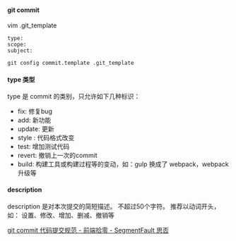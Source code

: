 #### git commit
vim .git_template
```
type:
scope:
subject:
```

```
git config commit.template .git_template
```

#### type 类型
type 是 commit 的类别，只允许如下几种标识：
* fix: 修复bug
* add: 新功能
* update: 更新
* style : 代码格式改变
* test: 增加测试代码
* revert: 撤销上一次的commit
* build: 构建工具或构建过程等的变动，如：gulp 换成了 webpack，webpack 升级等

#### description
description 是对本次提交的简短描述。
不超过50个字符。
推荐以动词开头，如： 设置、修改、增加、删减、撤销等

[git commit 代码提交规范 - 前端拾零 - SegmentFault 思否](https://segmentfault.com/a/1190000017205604)
